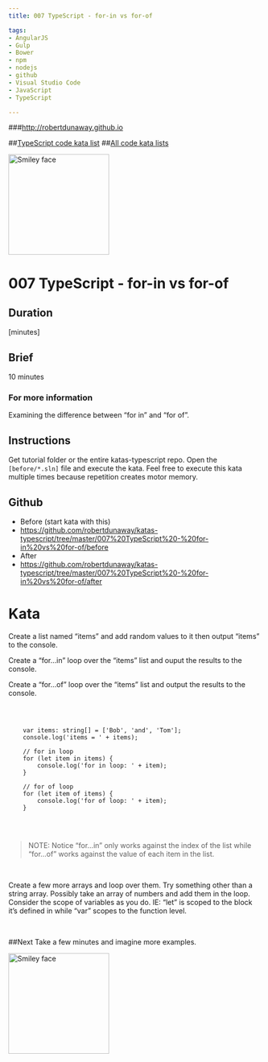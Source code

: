 ```yaml
---
title: 007 TypeScript - for-in vs for-of

tags: 
- AngularJS
- Gulp
- Bower
- npm
- nodejs
- github
- Visual Studio Code
- JavaScript
- TypeScript

---
```


###http://robertdunaway.github.io

##[TypeScript code kata list](http://mycodekatas.github.io/typescript.html)
##[All code kata lists](http://mycodekatas.github.io/)

 <img src="https://raw.githubusercontent.com/robertdunaway/katas-typescript/master/katas-TS-logo.png" alt="Smiley face" height="200" width="200"> 

# 007 TypeScript - for-in vs for-of

## Duration
[minutes]

## Brief
10 minutes

### For more information 
Examining the difference between “for in” and “for of”.

## Instructions
Get tutorial folder or the entire katas-typescript repo.
Open the `[before/*.sln]` file and execute the kata.
Feel free to execute this kata multiple times because repetition creates motor memory.

## Github
 - Before (start kata with this)
  - https://github.com/robertdunaway/katas-typescript/tree/master/007%20TypeScript%20-%20for-in%20vs%20for-of/before
 - After
  - https://github.com/robertdunaway/katas-typescript/tree/master/007%20TypeScript%20-%20for-in%20vs%20for-of/after


# Kata


Create a list named “items” and add random values to it then output “items” to the console.
<br>

Create a “for…in” loop over the “items” list and ouput the results to the console.
<br>

Create a “for…of” loop over the “items” list and output the results to the console.

<br>

```

	var items: string[] = ['Bob', 'and', 'Tom'];
	console.log('items = ' + items);
	
	// for in loop
	for (let item in items) {
	    console.log('for in loop: ' + item);
	}
	
	// for of loop
	for (let item of items) {
	    console.log('for of loop: ' + item);
	}


```

<br>

> NOTE: Notice “for…in” only works against the index of the list while “for…of” works against the value of each item in the list.

<br>

Create a few more arrays and loop over them.  Try something other than a string array.  Possibly take an array of numbers and add them in the loop.  Consider the scope of variables as you do.  IE: “let” is scoped to the block it’s defined in while “var” scopes to the function level.


<br>



##Next
Take a few minutes and imagine more examples. 

 <img src="https://raw.githubusercontent.com/robertdunaway/katas-typescript/master/katas-TS-logo.png" alt="Smiley face" height="200" width="200"> 